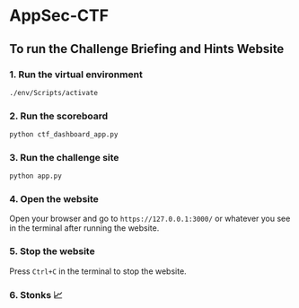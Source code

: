 ﻿# AppSec-CTF

## To run the Challenge Briefing and Hints Website

### 1. Run the virtual environment

```bash
./env/Scripts/activate
```

### 2. Run the scoreboard

```bash
python ctf_dashboard_app.py
```

### 3. Run the challenge site

```bash
python app.py
```

### 4. Open the website

Open your browser and go to `https://127.0.0.1:3000/` or whatever you see in the terminal after running the website.

### 5. Stop the website

Press `Ctrl+C` in the terminal to stop the website.

### 6. Stonks 📈
